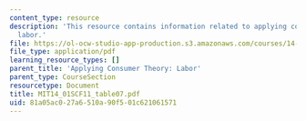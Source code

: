 ```yaml
---
content_type: resource
description: 'This resource contains information related to applying consumer theory:
  labor.'
file: https://ol-ocw-studio-app-production.s3.amazonaws.com/courses/14-01sc-principles-of-microeconomics-fall-2011/81a05ac027a6510a90f501c621061571_MIT14_01SCF11_table07.pdf
file_type: application/pdf
learning_resource_types: []
parent_title: 'Applying Consumer Theory: Labor'
parent_type: CourseSection
resourcetype: Document
title: MIT14_01SCF11_table07.pdf
uid: 81a05ac0-27a6-510a-90f5-01c621061571
---
```


